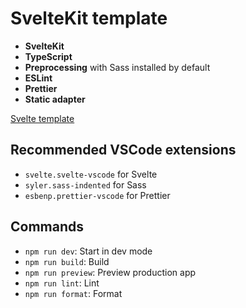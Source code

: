 # SvelteKit template

- **SvelteKit**
- **TypeScript**
- **Preprocessing** with Sass installed by default
- **ESLint**
- **Prettier**
- **Static adapter**

[Svelte template](https://github.com/probablykasper/svelte-template)

## Recommended VSCode extensions

- `svelte.svelte-vscode` for Svelte
- `syler.sass-indented` for Sass
- `esbenp.prettier-vscode` for Prettier

## Commands

- `npm run dev`: Start in dev mode
- `npm run build`: Build
- `npm run preview`: Preview production app
- `npm run lint`: Lint
- `npm run format`: Format
